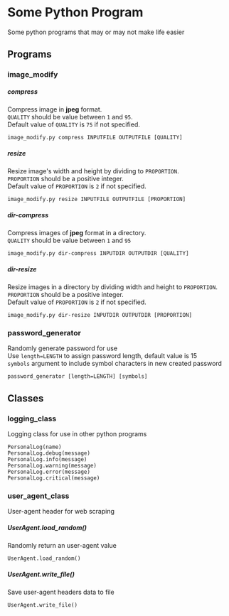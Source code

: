 # Some Python Program
Some python programs that may or may not make life easier

## Programs

### image_modify

##### compress
Compress image in **jpeg** format.  
`QUALITY` should be value between `1` and `95`.  
Default value of `QUALITY` is `75` if not specified.

    image_modify.py compress INPUTFILE OUTPUTFILE [QUALITY]

##### resize
Resize image's width and height by dividing to `PROPORTION`.  
`PROPORTION` should be a positive integer.  
Default value of `PROPORTION` is `2` if not specified.   

    image_modify.py resize INPUTFILE OUTPUTFILE [PROPORTION]

##### dir-compress
Compress images of **jpeg** format in a directory.  
`QUALITY` should be value between `1` and `95`

    image_modify.py dir-compress INPUTDIR OUTPUTDIR [QUALITY]

##### dir-resize
Resize images in a directory by dividing width and height to `PROPORTION`.  
`PROPORTION` should be a positive integer.  
Default value of `PROPORTION` is `2` if not specified.  

    image_modify.py dir-resize INPUTDIR OUTPUTDIR [PROPORTION]



### password_generator
Randomly generate password for use  
Use `length=LENGTH` to assign password length, default value is 15  
`symbols` argument to include symbol characters in new created password

    password_generator [length=LENGTH] [symbols]


## Classes

### logging_class
Logging class for use in other python programs

    PersonalLog(name)
    PersonalLog.debug(message)
    PersonalLog.info(message)
    PersonalLog.warning(message)
    PersonalLog.error(message)
    PersonalLog.critical(message)

### user_agent_class
User-agent header for web scraping

##### UserAgent.load_random()
Randomly return an user-agent value

    UserAgent.load_random()

##### UserAgent.write_file()
Save user-agent headers data to file

    UserAgent.write_file()
